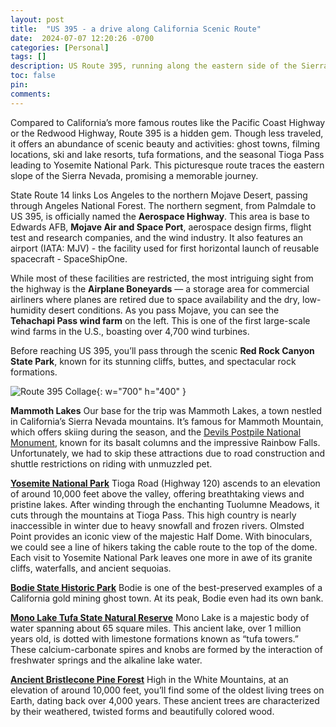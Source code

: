 ```yaml
---
layout: post
title:  "US 395 - a drive along California Scenic Route"
date:  2024-07-07 12:20:26 -0700
categories: [Personal]
tags: []
description: US Route 395, running along the eastern side of the Sierra Nevada, traverses both arid deserts and alpine mountains, with chiseled summits soaring 10,000 feet above sea level.
toc: false
pin: 
comments: 
---
```

Compared to California’s more famous routes like the Pacific Coast Highway or the Redwood Highway, Route 395 is a hidden gem. Though less traveled, it offers an abundance of scenic beauty and activities: ghost towns, filming locations, ski and lake resorts, tufa formations, and the seasonal Tioga Pass leading to Yosemite National Park. This picturesque route traces the eastern slope of the Sierra Nevada, promising a memorable journey.

State Route 14 links Los Angeles to the northern Mojave Desert, passing through Angeles National Forest. The northern segment, from Palmdale to US 395, is officially named the **Aerospace Highway**. This area is base to Edwards AFB, **Mojave Air and Space Port**, aerospace design firms, flight test and research companies, and the wind industry. It also features an airport (IATA: MJV) - the facility used for first horizontal launch of reusable spacecraft - SpaceShipOne. 

While most of these facilities are restricted, the most intriguing sight from the highway is the **Airplane Boneyards** — a storage area for commercial airliners where planes are retired due to space availability and the dry, low-humidity desert conditions. As you pass Mojave, you can see the **Tehachapi Pass wind farm** on the left. This is one of the first large-scale wind farms in the U.S., boasting over 4,700 wind turbines.

Before reaching US 395, you’ll pass through the scenic **Red Rock Canyon State Park**, known for its stunning cliffs, buttes, and spectacular rock formations.

![Route 395 Collage](https://ketanhm.github.io/images/us395-collage.jpeg){: w="700" h="400" }

**Mammoth Lakes**
Our base for the trip was Mammoth Lakes, a town nestled in California’s Sierra Nevada mountains. It’s famous for Mammoth Mountain, which offers skiing during the season, and the [Devils Postpile National Monument](https://www.nps.gov/depo/index.htm), known for its basalt columns and the impressive Rainbow Falls. Unfortunately, we had to skip these attractions due to road construction and shuttle restrictions on riding with unmuzzled pet. 

**[Yosemite National Park](https://www.nps.gov/yose/index.htm)**
Tioga Road (Highway 120) ascends to an elevation of around 10,000 feet above the valley, offering breathtaking views and pristine lakes. After winding through the enchanting Tuolumne Meadows, it cuts through the mountains at Tioga Pass. This high country is nearly inaccessible in winter due to heavy snowfall and frozen rivers. Olmsted Point provides an iconic view of the majestic Half Dome. With binoculars, we could see a line of hikers taking the cable route to the top of the dome. Each visit to Yosemite National Park leaves one more in awe of its granite cliffs, waterfalls, and ancient sequoias.

**[Bodie State Historic Park](https://www.parks.ca.gov/?page_id=509)**
Bodie is one of the best-preserved examples of a California gold mining ghost town. At its peak, Bodie even had its own bank.

**[Mono Lake Tufa State Natural Reserve](https://www.parks.ca.gov/?page_id=514)**
Mono Lake is a majestic body of water spanning about 65 square miles. This ancient lake, over 1 million years old, is dotted with limestone formations known as “tufa towers.” These calcium-carbonate spires and knobs are formed by the interaction of freshwater springs and the alkaline lake water.

**[Ancient Bristlecone Pine Forest](https://www.fs.usda.gov/recarea/inyo/recarea/?recid=70821)**
High in the White Mountains, at an elevation of around 10,000 feet, you’ll find some of the oldest living trees on Earth, dating back over 4,000 years. These ancient trees are characterized by their weathered, twisted forms and beautifully colored wood.

